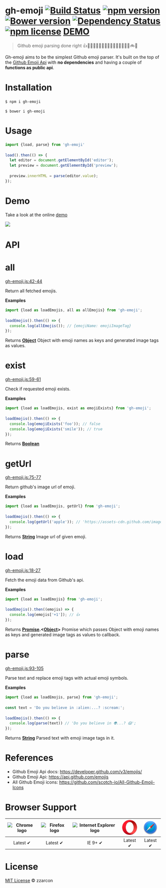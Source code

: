 # gh-emoji [![Build Status](https://travis-ci.org/zzarcon/gh-emoji.svg?branch=master)](https://travis-ci.org/zzarcon/gh-emoji) [![npm version](https://badge.fury.io/js/gh-emoji.svg)](https://www.npmjs.com/package/gh-emoji) [![Bower version](https://badge.fury.io/bo/gh-emoji.svg)](https://libraries.io/bower/gh-emoji) [![Dependency Status](https://david-dm.org/zzarcon/gh-emoji.svg)](https://david-dm.org/zzarcon/gh-emoji) [![npm license](https://img.shields.io/npm/l/awesome-badges.svg)](https://www.npmjs.org/package/awesome-badges) [DEMO](http://zzarcon.github.io/gh-emoji/)
> Github emoji parsing done right 👍🙌👋👏💩🙋😈😄👶🙇👱🍔🍕👻💅👹🚲🚂

Gh-emoji aims to be the simplest Github emoji parser. It's built on the top of the [Github Emoji Api](https://api.github.com/emojis) with **no dependencies** and having a couple of **functions as public api**.

# Installation
`$ npm i gh-emoji`

`$ bower i gh-emoji`

# Usage

```javascript
import {load, parse} from 'gh-emoji'

load().then(() => {
  let editor = document.getElementById('editor');
  let preview = document.getElementById('preview');

  preview.innerHTML = parse(editor.value);
});

```

# Demo
Take a look at the online [demo](http://zzarcon.github.io/gh-emoji/)

![](https://raw.githubusercontent.com/zzarcon/gh-emoji/master/assets/gh-emoji-demo.gif)

# API
# all

[gh-emoji.js:42-44](https://github.com/zzarcon/gh-emoji/blob/069b253aa001bf74891eb59779d76893d8fed2b4/gh-emoji.js#L42-L44 "Source code on GitHub")

Return all fetched emojis.

**Examples**

```javascript
import {load as loadEmojis, all as allEmojis} from 'gh-emoji';

loadEmojis().then(() => {
  console.log(allEmojis()); // {emojiName: emojiImageTag}
});
```

Returns **[Object](https://developer.mozilla.org/en-US/docs/Web/JavaScript/Reference/Global_Objects/Object)** Object with emoji names as keys and generated image tags
as values.

# exist

[gh-emoji.js:59-61](https://github.com/zzarcon/gh-emoji/blob/069b253aa001bf74891eb59779d76893d8fed2b4/gh-emoji.js#L59-L61 "Source code on GitHub")

Check if requested emoji exists.

**Examples**

```javascript
import {load as loadEmojis, exist as emojiExists} from 'gh-emoji';

loadEmojis().then(() => {
  console.log(emojiExists('foo')); // false
  console.log(emojiExists('smile')); // true
});
```

Returns **[Boolean](https://developer.mozilla.org/en-US/docs/Web/JavaScript/Reference/Global_Objects/Boolean)** 

# getUrl

[gh-emoji.js:75-77](https://github.com/zzarcon/gh-emoji/blob/069b253aa001bf74891eb59779d76893d8fed2b4/gh-emoji.js#L75-L77 "Source code on GitHub")

Return github's image url of emoji.

**Examples**

```javascript
import {load as loadEmojis, getUrl} from 'gh-emoji';

loadEmojis().then(() => {
  console.log(getUrl('apple')); // 'https://assets-cdn.github.com/images/icons/emoji/unicode/1f34e.png?v6'
});
```

Returns **[String](https://developer.mozilla.org/en-US/docs/Web/JavaScript/Reference/Global_Objects/String)** Image url of given emoji.

# load

[gh-emoji.js:18-27](https://github.com/zzarcon/gh-emoji/blob/069b253aa001bf74891eb59779d76893d8fed2b4/gh-emoji.js#L18-L27 "Source code on GitHub")

Fetch the emoji data from Github's api.

**Examples**

```javascript
import {load as loadEmojis} from 'gh-emoji';

loadEmojis().then((emojis) => {
  console.log(emojis['+1']); // 👍
});
```

Returns **[Promise](https://developer.mozilla.org/en-US/docs/Web/JavaScript/Reference/Global_Objects/Promise).&lt;[Object](https://developer.mozilla.org/en-US/docs/Web/JavaScript/Reference/Global_Objects/Object)>** Promise which passes Object with emoji names
as keys and generated image tags as values to callback.

# parse

[gh-emoji.js:93-105](https://github.com/zzarcon/gh-emoji/blob/069b253aa001bf74891eb59779d76893d8fed2b4/gh-emoji.js#L93-L105 "Source code on GitHub")

Parse text and replace emoji tags with actual emoji symbols.

**Examples**

```javascript
import {load as loadEmojis, parse} from 'gh-emoji';

const text = 'Do you believe in :alien:...? :scream:';

loadEmojis().then(() => {
  console.log(parse(text)) // 'Do you believe in 👽...? 😱';
});
```

Returns **[String](https://developer.mozilla.org/en-US/docs/Web/JavaScript/Reference/Global_Objects/String)** Parsed text with emoji image tags in it.
# References

* Github Emoji Api docs: https://developer.github.com/v3/emojis/
* Github Emoji Api: https://api.github.com/emojis
* All Github Emoji icons: https://github.com/scotch-io/All-Github-Emoji-Icons

# Browser Support

| <img src="https://raw.githubusercontent.com/alrra/browser-logos/master/chrome/chrome_64x64.png" width="48px" height="48px" alt="Chrome logo"> | <img src="https://raw.githubusercontent.com/alrra/browser-logos/master/firefox/firefox_64x64.png" width="48px" height="48px" alt="Firefox logo"> | <img src="https://raw.githubusercontent.com/alrra/browser-logos/master/internet-explorer/internet-explorer_64x64.png" width="48px" height="48px" alt="Internet Explorer logo"> | <img src="https://raw.githubusercontent.com/alrra/browser-logos/master/opera/opera_64x64.png" width="48px" height="48px" alt="Opera logo"> | <img src="https://raw.githubusercontent.com/alrra/browser-logos/master/safari/safari_64x64.png" width="48px" height="48px" alt="Safari logo"> |
|:---:|:---:|:---:|:---:|:---:|
| Latest ✔ | Latest ✔ | IE 9+ ✔ | Latest ✔ | Latest ✔ |

# License

[MIT License](https://tldrlegal.com/license/mit-license) © zzarcon
